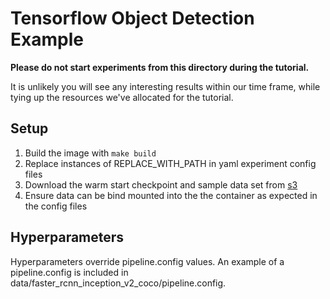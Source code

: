 # Tensorflow Object Detection Example

**Please do not start experiments from this directory during the tutorial.** 

It is unlikely you will see any interesting results within our time frame, while tying up the resources we've allocated for the tutorial. 

## Setup
1. Build the image with `make build`
2. Replace instances of REPLACE_WITH_PATH in yaml experiment config files
3. Download the warm start checkpoint and sample data set from [s3](https://s3.console.aws.amazon.com/s3/buckets/determined-ai-poc-data/synapse)
4. Ensure data can be bind mounted into the the container as expected in the config files


## Hyperparameters
Hyperparameters override pipeline.config values. An example of a pipeline.config is
included in data/faster_rcnn_inception_v2_coco/pipeline.config.

